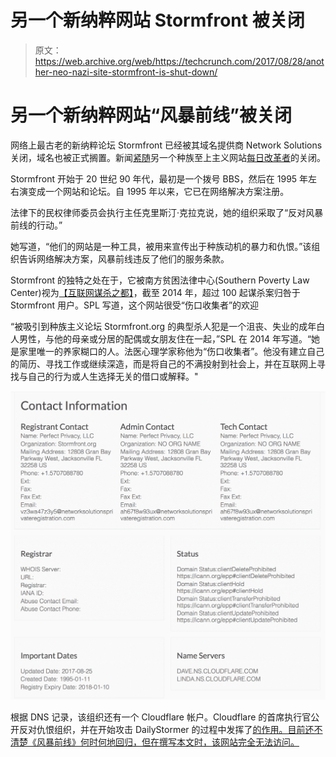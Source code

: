 # 另一个新纳粹网站 Stormfront 被关闭 

> 原文：<https://web.archive.org/web/https://techcrunch.com/2017/08/28/another-neo-nazi-site-stormfront-is-shut-down/>

# 另一个新纳粹网站“风暴前线”被关闭

网络上最古老的新纳粹论坛 Stormfront 已经被其域名提供商 Network Solutions 关闭，域名也被正式搁置。新闻[紧随](https://web.archive.org/web/20230103151248/http://www.knoxnews.com/story/news/2017/08/26/white-supremacist-forum-site-stormfront-seized-domain-hosts/604902001/)另一个种族至上主义网站[每日改革者](https://web.archive.org/web/20230103151248/https://techcrunch.com/tag/DailyStormer)的关闭。

Stormfront 开始于 20 世纪 90 年代，最初是一个拨号 BBS，然后在 1995 年左右演变成一个网站和论坛。自 1995 年以来，它已在网络解决方案注册。

法律下的民权律师委员会执行主任克里斯汀·克拉克说，她的组织采取了“反对风暴前线的行动。”

她写道，“他们的网站是一种工具，被用来宣传出于种族动机的暴力和仇恨。”该组织告诉网络解决方案，风暴前线违反了他们的服务条款。

Stormfront 的独特之处在于，它被南方贫困法律中心(Southern Poverty Law Center)视为[【互联网谋杀之都】](https://web.archive.org/web/20230103151248/https://www.splcenter.org/20140401/white-homicide-worldwide)，截至 2014 年，超过 100 起谋杀案归咎于 Stormfront 用户。SPL 写道，这个网站很受“伤口收集者”的欢迎

“被吸引到种族主义论坛 Stormfront.org 的典型杀人犯是一个沮丧、失业的成年白人男性，与他的母亲或分居的配偶或女朋友住在一起，”SPL 在 2014 年写道。“她是家里唯一的养家糊口的人。法医心理学家称他为“伤口收集者”。他没有建立自己的简历、寻找工作或继续深造，而是将自己的不满投射到社会上，并在互联网上寻找与自己的行为或人生选择无关的借口或解释。"

![](img/cd83ce396859b3c7b84ba29f773c4f00.png)

根据 DNS 记录，该组织还有一个 Cloudflare 帐户。Cloudflare 的首席执行官公开反对仇恨组织，并在开始攻击 DailyStormer 的过程中发挥了[的作用。目前还不清楚《风暴前线》何时何地回归，但在撰写本文时，该网站完全无法访问。](https://web.archive.org/web/20230103151248/https://techcrunch.com/2017/08/16/digital-ocean-and-cloudflare-ditch-neo-nazi-client-the-daily-stormer/)